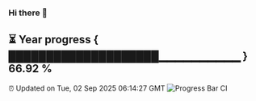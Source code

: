 ### Hi there 👋
⏳ Year progress { ████████████████████▁▁▁▁▁▁▁▁▁▁ } 66.92 %
---
⏰ Updated on Tue, 02 Sep 2025 06:14:27 GMT
![Progress Bar CI](https://github.com/Moyi321/Moyi321/workflows/Progress%20Bar%20CI/badge.svg)
